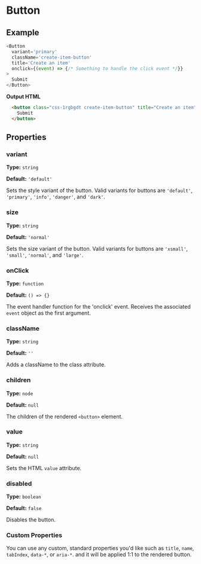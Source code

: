 # Button

## Example
``` Javascript
<Button
  variant='primary'
  className='create-item-button'
  title='Create an item'
  onclick={(event) => {/* Something to handle the click event */}}
>
  Submit
</Button>
```

**Output HTML**
```HTML
  <button class="css-1rgbgdt create-item-button" title="Create an item" disabled="false">
    Submit
  </button>
```


## Properties

### variant

**Type:** `string`

**Default:** `'default'`

Sets the style variant of the button. Valid variants for buttons are `'default'`, `'primary'`, `'info'`, `'danger'`, and `'dark'`.

### size

**Type:** `string`

**Default:** `'normal'`

Sets the size variant of the button. Valid variants for buttons are `'xsmall'`, `'small'`, `'normal'`, and `'large'`.

### onClick

**Type:** `function`

**Default:** `() => {}`

The event handler function for the 'onclick' event. Receives the associated `event` object as the first argument.

### className

**Type:** `string`

**Default:** `''`

Adds a className to the class attribute.

### children

**Type:** `node`

**Default:** `null`

The children of the rendered `<button>` element.

### value

**Type:** `string`

**Default:** `null`

Sets the HTML `value` attribute.

### disabled

**Type:** `boolean`

**Default:** `false`

Disables the button.

### Custom Properties

You can use any custom, standard properties you'd like such as `title`, `name`, `tabIndex`, `data-*`, or `aria-*`. and it will be applied 1:1 to the rendered button.
